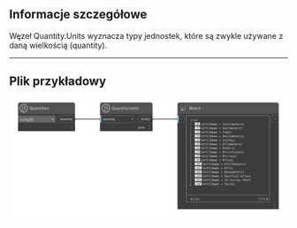 ## Informacje szczegółowe
Węzeł Quantity.Units wyznacza typy jednostek, które są zwykle używane z daną wielkością (quantity).
___
## Plik przykładowy

![Quantity.Units](./DynamoUnits.Quantity.Units_img.png)
